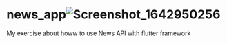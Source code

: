 # news_app![Screenshot_1642950256](https://user-images.githubusercontent.com/60802873/151384383-4cb54991-28f6-42c8-bbad-1c5d59157d36.png)

My exercise about howw to use News API with flutter framework
